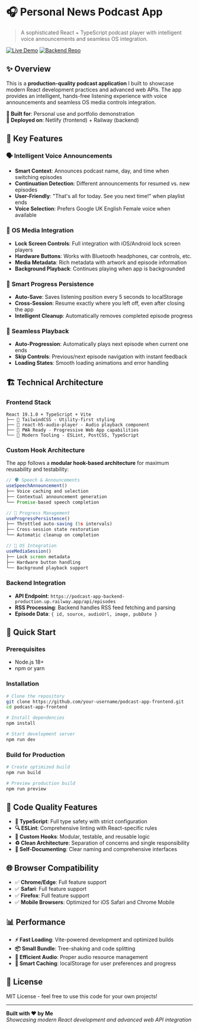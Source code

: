 # 🎧 Personal News Podcast App

> A sophisticated React + TypeScript podcast player with intelligent voice announcements and seamless OS integration.

[![Live Demo](https://img.shields.io/badge/🌐_Live_Demo-Visit_App-blue?style=for-the-badge)](https://dustysnews.netlify.app/)
[![Backend Repo](https://img.shields.io/badge/🔗_Backend-View_Code-green?style=for-the-badge)](https://github.com/DustyBest/podcast-app-backend)

## ✨ Overview

This is a **production-quality podcast application** I built to showcase modern React development practices and advanced web APIs. The app provides an intelligent, hands-free listening experience with voice announcements and seamless OS media controls integration.

**🎯 Built for**: Personal use and portfolio demonstration  
**🚀 Deployed on**: Netlify (frontend) + Railway (backend)

## 🎪 Key Features

### 🗣️ **Intelligent Voice Announcements**

- **Smart Context**: Announces podcast name, day, and time when switching episodes
- **Continuation Detection**: Different announcements for resumed vs. new episodes
- **User-Friendly**: "That's all for today. See you next time!" when playlist ends
- **Voice Selection**: Prefers Google UK English Female voice when available

### 📱 **OS Media Integration**

- **Lock Screen Controls**: Full integration with iOS/Android lock screen players
- **Hardware Buttons**: Works with Bluetooth headphones, car controls, etc.
- **Media Metadata**: Rich metadata with artwork and episode information
- **Background Playback**: Continues playing when app is backgrounded

### 💾 **Smart Progress Persistence**

- **Auto-Save**: Saves listening position every 5 seconds to localStorage
- **Cross-Session**: Resume exactly where you left off, even after closing the app
- **Intelligent Cleanup**: Automatically removes completed episode progress

### 🎵 **Seamless Playback**

- **Auto-Progression**: Automatically plays next episode when current one ends
- **Skip Controls**: Previous/next episode navigation with instant feedback
- **Loading States**: Smooth loading animations and error handling

## 🏗️ Technical Architecture

### **Frontend Stack**

```
React 19.1.0 + TypeScript + Vite
├── 🎨 TailwindCSS - Utility-first styling
├── 🎵 react-h5-audio-player - Audio playback component
├── 📱 PWA Ready - Progressive Web App capabilities
└── 🔧 Modern Tooling - ESLint, PostCSS, TypeScript
```

### **Custom Hook Architecture**

The app follows a **modular hook-based architecture** for maximum reusability and testability:

```typescript
// 🗣️ Speech & Announcements
useSpeechAnnouncement()
├── Voice caching and selection
├── Contextual announcement generation
└── Promise-based speech completion

// 💾 Progress Management
useProgressPersistence()
├── Throttled auto-saving (5s intervals)
├── Cross-session state restoration
└── Automatic cleanup on completion

// 📱 OS Integration
useMediaSession()
├── Lock screen metadata
├── Hardware button handling
└── Background playback support
```

### **Backend Integration**

- **API Endpoint**: `https://podcast-app-backend-production.up.railway.app/api/episodes`
- **RSS Processing**: Backend handles RSS feed fetching and parsing
- **Episode Data**: `{ id, source, audioUrl, image, pubDate }`

## 🚀 Quick Start

### Prerequisites

- Node.js 18+
- npm or yarn

### Installation

```bash
# Clone the repository
git clone https://github.com/your-username/podcast-app-frontend.git
cd podcast-app-frontend

# Install dependencies
npm install

# Start development server
npm run dev
```

### Build for Production

```bash
# Create optimized build
npm run build

# Preview production build
npm run preview
```

## 🧪 Code Quality Features

- **📏 TypeScript**: Full type safety with strict configuration
- **🔍 ESLint**: Comprehensive linting with React-specific rules
- **🎯 Custom Hooks**: Modular, testable, and reusable logic
- **♻️ Clean Architecture**: Separation of concerns and single responsibility
- **📝 Self-Documenting**: Clear naming and comprehensive interfaces

## 🌐 Browser Compatibility

- ✅ **Chrome/Edge**: Full feature support
- ✅ **Safari**: Full feature support
- ✅ **Firefox**: Full feature support
- ✅ **Mobile Browsers**: Optimized for iOS Safari and Chrome Mobile

## 📊 Performance

- **⚡ Fast Loading**: Vite-powered development and optimized builds
- **📦 Small Bundle**: Tree-shaking and code splitting
- **🎵 Efficient Audio**: Proper audio resource management
- **💾 Smart Caching**: localStorage for user preferences and progress

## 📄 License

MIT License - feel free to use this code for your own projects!

---

**Built with ❤️ by Me**  
_Showcasing modern React development and advanced web API integration_
